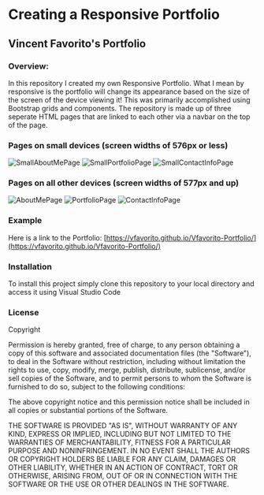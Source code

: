 # Creating a Responsive Portfolio

## Vincent Favorito's Portfolio

### Overview:
In this repository I created my own Responsive Portfolio.  What I mean by responsive is the portfolio will change its appearance based on the size of the screen of the device viewing it! This was primarily accomplished using Bootstrap grids and components.  The repository is made up of three seperate HTML pages that are linked to each other via a navbar on the top of the page.

### Pages on small devices (screen widths of 576px or less)

![SmallAboutMePage]() ![SmallPortfolioPage]() ![SmallContactInfoPage]()

### Pages on all other devices (screen widths of 577px and up)

![AboutMePage]() ![PortfolioPage]() ![ContactInfoPage]()

### Example
Here is a link to the Portfolio:  [https://vfavorito.github.io/Vfavorito-Portfolio/](https://vfavorito.github.io/Vfavorito-Portfolio/)

### Installation
To install this project simply clone this repository to your local directory and access it using Visual Studio Code

### License
Copyright

Permission is hereby granted, free of charge, to any person obtaining a copy of this software and associated documentation files (the "Software"), to deal in the Software without restriction, including without limitation the rights to use, copy, modify, merge, publish, distribute, sublicense, and/or sell copies of the Software, and to permit persons to whom the Software is furnished to do so, subject to the following conditions:

The above copyright notice and this permission notice shall be included in all copies or substantial portions of the Software.

THE SOFTWARE IS PROVIDED "AS IS", WITHOUT WARRANTY OF ANY KIND, EXPRESS OR IMPLIED, INCLUDING BUT NOT LIMITED TO THE WARRANTIES OF MERCHANTABILITY, FITNESS FOR A PARTICULAR PURPOSE AND NONINFRINGEMENT. IN NO EVENT SHALL THE AUTHORS OR COPYRIGHT HOLDERS BE LIABLE FOR ANY CLAIM, DAMAGES OR OTHER LIABILITY, WHETHER IN AN ACTION OF CONTRACT, TORT OR OTHERWISE, ARISING FROM, OUT OF OR IN CONNECTION WITH THE SOFTWARE OR THE USE OR OTHER DEALINGS IN THE SOFTWARE.

